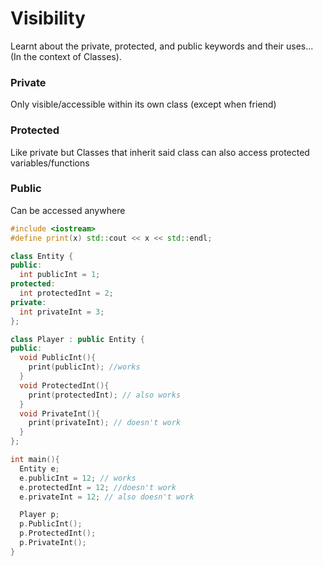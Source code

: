 # Visibility

Learnt about the private, protected, and public keywords and their uses... (In the context of Classes).

### Private
Only visible/accessible within its own class (except when friend)
### Protected
Like private but Classes that inherit said class can also access protected variables/functions
### Public
Can be accessed anywhere

```cpp
#include <iostream>
#define print(x) std::cout << x << std::endl;

class Entity {
public:
  int publicInt = 1;
protected:
  int protectedInt = 2;
private:
  int privateInt = 3;
};

class Player : public Entity {
public:
  void PublicInt(){
    print(publicInt); //works 
  }
  void ProtectedInt(){
    print(protectedInt); // also works
  }
  void PrivateInt(){
    print(privateInt); // doesn't work
  }
};

int main(){
  Entity e;
  e.publicInt = 12; // works
  e.protectedInt = 12; //doesn't work
  e.privateInt = 12; // also doesn't work

  Player p;
  p.PublicInt();
  p.ProtectedInt();
  p.PrivateInt();
}
